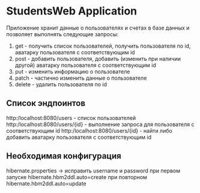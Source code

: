 # StudentsWeb Application

Приложение хранит данные о пользователях и счетах в базе данных и позволяет выполнять следующие запросы:
1. get - получить список пользователей, получить пользователя по id, аватарку пользователя с соответствующим id
2. post - добавить пользователя, добавить (изменить при наличии другой) аватарку пользователя с соответствующим id
3. put - изменить информацию о пользователе
4. patch - частично изменить данные о пользователе
5. delete - удалить пользователя по id

## Список эндпоинтов

http:/localhost:8080/users - список пользователей
http:/localhost:8080/users/{id} - выполнение запроса для пользователя с соответствующим id
http:/localhost:8080/users/{id} - найти либо добавить аватарку пользователя с соответствующим id

## Необходимая конфигурация

hibernate.properties -> исправить username и password
при первом запуске hibernate.hbm2ddl.auto=create
при повторном hibernate.hbm2ddl.auto=update
